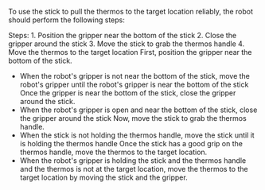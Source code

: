 To use the stick to pull the thermos to the target location reliably, the robot should perform the following steps:

Steps:  1. Position the gripper near the bottom of the stick  2. Close the gripper around the stick  3. Move the stick to grab the thermos handle  4. Move the thermos to the target location
First, position the gripper near the bottom of the stick.
- When the robot's gripper is not near the bottom of the stick, move the robot's gripper until the robot's gripper is near the bottom of the stick
Once the gripper is near the bottom of the stick, close the gripper around the stick.
- When the robot's gripper is open and near the bottom of the stick, close the gripper around the stick
Now, move the stick to grab the thermos handle.
- When the stick is not holding the thermos handle, move the stick until it is holding the thermos handle
Once the stick has a good grip on the thermos handle, move the thermos to the target location.
- When the robot's gripper is holding the stick and the thermos handle and the thermos is not at the target location, move the thermos to the target location by moving the stick and the gripper.